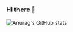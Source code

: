 ### Hi there 👋

![Anurag's GitHub stats](https://github-readme-stats.vercel.app/api?username=HeelFlip4&show_icons=true&theme=dracula)
<!--
**HeelFlip4/HeelFlip4** is a ✨ _special_ ✨ repository because its `README.md` (this file) appears on your GitHub profile.

Here are some ideas to get you started:

- 🔭 I’m currently working on ...
- 🌱 I’m currently learning ...
- 👯 I’m looking to collaborate on ...
- 🤔 I’m looking for help with ...
- 💬 Ask me about ...
- 📫 How to reach me: ...
- 😄 Pronouns: ...
- ⚡ Fun fact: ...
-->
